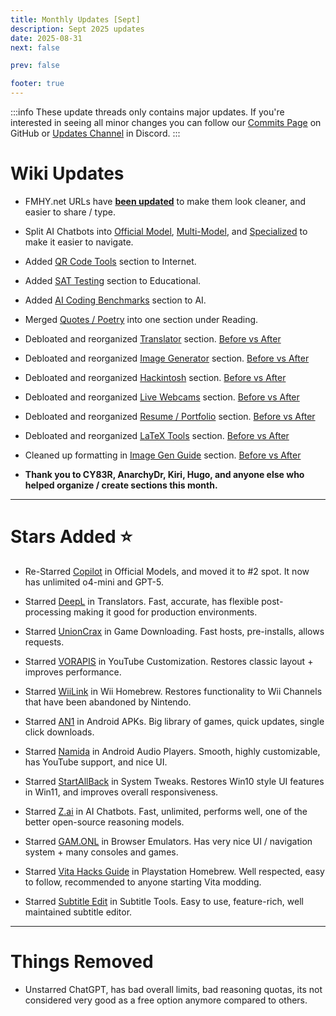 ```yaml
---
title: Monthly Updates [Sept]
description: Sept 2025 updates
date: 2025-08-31
next: false

prev: false

footer: true
---
```


<Post authors="nbats"/>

:::info
These update threads only contains major updates. If you're interested
in seeing all minor changes you can follow our
[Commits Page](https://github.com/fmhy/FMHYedit/commits/main) on GitHub or
[Updates Channel](https://redd.it/17f8msf) in Discord.
:::

# Wiki Updates

- FMHY.net URLs have **[been updated](https://i.imgur.com/rNoyhHH.png)** to make them look cleaner, and easier to share / type. 

- Split AI Chatbots into [Official Model](https://fmhy.net/ai#official-model-sites), [Multi-Model](https://fmhy.net/ai#multiple-model-sites), and [Specialized](https://fmhy.net/ai#specialized-chatbots) to make it easier to navigate. 

- Added [QR Code Tools](https://fmhy.net/internet-tools#qr-code-tools) section to Internet.

- Added [SAT Testing](https://fmhy.net/edupiracyguide#sat-testing) section to Educational.

- Added [AI Coding Benchmarks](https://fmhy.net/ai#coding-ai-benchmarks) section to AI.

- Merged [Quotes / Poetry](https://fmhy.net/readingpiracyguide#quotes-poetry) into one section under Reading.

- Debloated and reorganized [Translator](https://fmhy.net/text-tools#translators) section. [Before vs After](https://i.imgur.com/CO0U0xQ.png)

- Debloated and reorganized [Image Generator](https://fmhy.net/ai#image-generation) section. [Before vs After](https://i.imgur.com/wAcNMrX.png)

- Debloated and reorganized [Hackintosh](https://fmhy.net/system-tools#hackintosh) section. [Before vs After](https://i.imgur.com/aAHEhqe.png)

- Debloated and reorganized [Live Webcams](https://fmhy.net/misc#live-webcams) section. [Before vs After](https://i.imgur.com/jI0f3OV.png)

- Debloated and reorganized [Resume / Portfolio](https://fmhy.net/miscguide#resume-portfolio) section. [Before vs After](https://i.imgur.com/pwUZsYl.png)

- Debloated and reorganized [LaTeX Tools](https://fmhy.net/text-tools#latex-tools) section. [Before vs After](https://i.imgur.com/rVzuyvF.png)

- Cleaned up formatting in [Image Gen Guide](https://fmhy.net/ai#guides-tools) section. [Before vs After](https://i.imgur.com/ml6JGy7.png)

- **Thank you to CY83R, AnarchyDr, Kiri, Hugo, and anyone else who helped organize / create sections this month.**

***

# Stars Added ⭐

- Re-Starred [Copilot](https://fmhy.net/ai#official-model-sites) in Official Models, and moved it to #2 spot. It now has unlimited o4-mini and GPT-5.

- Starred [DeepL](https://fmhy.net/text-tools#translators) in Translators. Fast, accurate, has flexible post-processing making it good for production environments.

- Starred [UnionCrax](https://fmhy.net/gaming#download-games) in Game Downloading. Fast hosts, pre-installs, allows requests.

- Starred [VORAPIS](https://fmhy.net/social-media-tools#youtube-customization) in YouTube Customization. Restores classic layout + improves performance.

- Starred [WiiLink](https://fmhy.net/gaming-tools#wii-u-wii-homebrew) in Wii Homebrew. Restores functionality to Wii Channels that have been abandoned by Nintendo.

- Starred [AN1](https://fmhy.net/mobile#modded-apks) in Android APKs. Big library of games, quick updates, single click downloads.

- Starred [Namida](https://fmhy.net/mobile#android-audio-players) in Android Audio Players. Smooth, highly customizable, has YouTube support, and nice UI.

- Starred [StartAllBack](https://fmhy.net/system-tools#system-tweaks) in System Tweaks. Restores Win10 style UI features in Win11, and improves overall responsiveness.

- Starred [Z.ai](https://fmhy.net/ai) in AI Chatbots. Fast, unlimited, performs well, one of the better open-source reasoning models.

- Starred [GAM.ONL](https://fmhy.net/gaming#browser-emulators) in Browser Emulators. Has very nice UI / navigation system + many consoles and games.

- Starred [Vita Hacks Guide](https://fmhy.net/gaming-tools#playstation-homebrew) in Playstation Homebrew. Well respected, easy to follow, recommended to anyone starting Vita modding.

- Starred [Subtitle Edit](https://fmhy.net/video#subtitle-tools) in Subtitle Tools. Easy to use, feature-rich, well maintained subtitle editor.

***
 
# Things Removed

- Unstarred ChatGPT, has bad overall limits, bad reasoning quotas, its not considered very good as a free option anymore compared to others.
